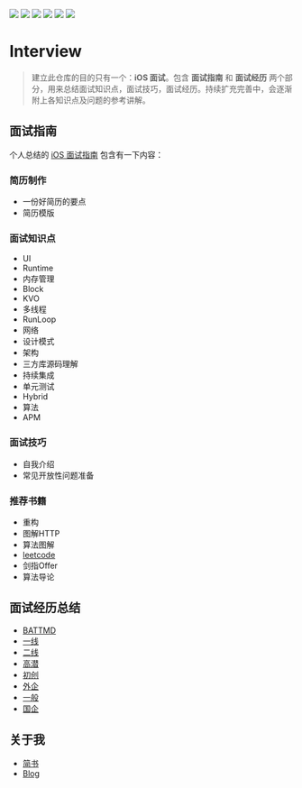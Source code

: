 [![](https://img.shields.io/badge/Author-Sherlock-brightgreen.svg)](http://zynlo.xyz)
![](https://img.shields.io/badge/platform-iOS-red.svg)
![](https://img.shields.io/badge/language-Objective--C-orange.svg) 
![](https://img.shields.io/badge/language-Swift-abcdef.svg) 
![](https://img.shields.io/badge/license-Apache%20License%202.0-brightgreen.svg)
[![](https://img.shields.io/badge/简书-Gavin-red.svg)](https://www.jianshu.com/u/8ee283b782bd)
# Interview
> 建立此仓库的目的只有一个：**iOS 面试**。包含 **面试指南** 和 **面试经历** 两个部分，用来总结面试知识点，面试技巧，面试经历。持续扩充完善中，会逐渐附上各知识点及问题的参考讲解。

## 面试指南
个人总结的 [iOS 面试指南](https://github.com/YAANNZ/Interview/blob/master/guide.md) 包含有一下内容：
### 简历制作
* 一份好简历的要点
* 简历模版

### 面试知识点
* UI
* Runtime
* 内存管理
* Block
* KVO
* 多线程
* RunLoop
* 网络
* 设计模式
* 架构
* 三方库源码理解
* 持续集成
* 单元测试
* Hybrid
* 算法
* APM

### 面试技巧
* 自我介绍
* 常见开放性问题准备

### 推荐书籍
* 重构
* 图解HTTP
* 算法图解
* [leetcode](https://leetcode.com)
* 剑指Offer
* 算法导论

## 面试经历总结
* [BATTMD](https://github.com/YAANNZ/Interview/blob/master/experience/BATTMD.md)
* [一线](https://github.com/YAANNZ/Interview/blob/master/experience/一线.md)
* [二线](https://github.com/YAANNZ/Interview/blob/master/experience/二线.md)
* [高潜](https://github.com/YAANNZ/Interview/blob/master/experience/高潜.md)
* [初创](https://github.com/YAANNZ/Interview/blob/master/experience/初创.md)
* [外企](https://github.com/YAANNZ/Interview/blob/master/experience/外企.md)
* [一般](https://github.com/YAANNZ/Interview/blob/master/experience/一般.md)
* [国企](https://github.com/YAANNZ/Interview/blob/master/experience/国企.md)

## 关于我
* [简书](https://www.jianshu.com/u/8ee283b782bd)
* [Blog](http://zynll.com)
